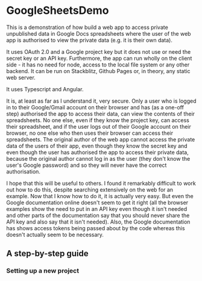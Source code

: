 # GoogleSheetsDemo

This is a demonstration of how build a web app to access private unpublished data in Google Docs spreadsheets where the user of the web app is authorised to view the private data (e.g. it is their own data).

It uses OAuth 2.0 and a Google project key but it does not use or need the secret key or an API key. Furthermore, the app can run wholly on the client side - it has no need for node, access to the local file system or any other backend. It can be run on Stackblitz, Github Pages or, in theory, any static web server.

It uses Typescript and Angular. 

It is, at least as far as I understand it, very secure. Only a user who is logged in to their Google/Gmail account on their browser and has (as a one-off step) authorised the app to access their data, can view the contents of their spreadsheets. No one else, even if they know the project key, can access their spreadsheet, and if the user logs out of their Google account on their browser, no one else who then uses their browser can access their spreadsheets. The original author of the web app cannot access the private data of the users of their app, even though they know the secret key and even though the user has authorised the app to access their private data, because the original author cannot log in as the user (they don't know the user's Google password) and so they will never have the correct authorisation.

I hope that this will be useful to others. I found it remarkably difficult to work out how to do this, despite searching extensively on the web for an example. Now that I know how to do it, it is actually very easy. But even the Google documentation online doesn't seem to get it right (all the browser examples show the need to put in an API key even though it isn't needed and other parts of the documentation say that you should never share the API key and also say that it isn't needed). Also, the Google documentation has shows access tokens being passed about by the code whereas this doesn't actually seem to be necessary.

## A step-by-step guide

### Setting up a new project